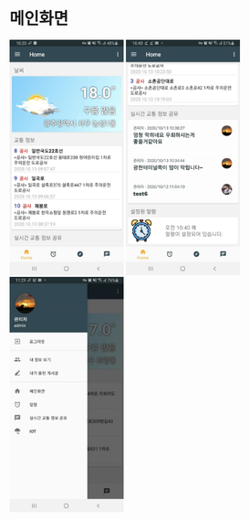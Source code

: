 # 메인화면
<img src="https://raw.githubusercontent.com/stellapath/BTeam/master/Project/%EC%B1%85%EC%9E%90/03.%20%EA%B5%AC%ED%98%84/4.1.%20%EB%A9%94%EC%9D%B8%ED%99%94%EB%A9%B4/01.jpg" width="200" /> <img src="https://raw.githubusercontent.com/stellapath/BTeam/master/Project/%EC%B1%85%EC%9E%90/03.%20%EA%B5%AC%ED%98%84/4.1.%20%EB%A9%94%EC%9D%B8%ED%99%94%EB%A9%B4/02.jpg" width="200" /> <img src="https://raw.githubusercontent.com/stellapath/BTeam/master/Project/%EC%B1%85%EC%9E%90/03.%20%EA%B5%AC%ED%98%84/4.1.%20%EB%A9%94%EC%9D%B8%ED%99%94%EB%A9%B4/03.jpg" width="200" />
